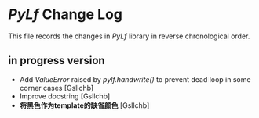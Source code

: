 # *PyLf* Change Log
This file records the changes in *PyLf* library in reverse chronological order.
## in progress version
* Add *ValueError* raised by *pylf.handwrite()* to prevent dead loop in some corner cases
[Gsllchb]
* Improve docstring
[Gsllchb]
* **将黑色作为template的缺省颜色**
[Gsllchb]
